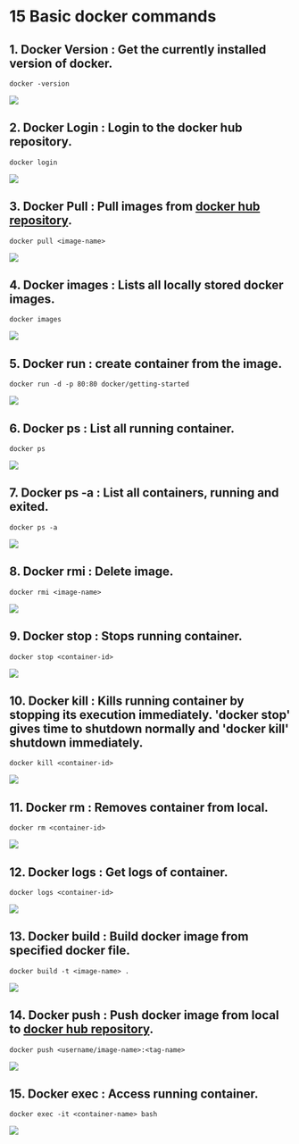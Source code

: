 # 15 Basic docker commands

## 1. Docker Version : Get the currently installed version of docker.
```
docker -version
```

![](./1_version.jpg)

## 2. Docker Login : Login to the docker hub repository.

```
docker login
```
![](./2_login.jpg)

## 3. Docker Pull : Pull images from [docker hub repository](https://hub.docker.com/).

```
docker pull <image-name>
```
![](./3_pull_image.jpg)

## 4. Docker images : Lists all locally stored docker images.

```
docker images
```
![](./4_list_images.jpg)

## 5. Docker run : create container from the image.

```
docker run -d -p 80:80 docker/getting-started
```
![](./5_run_docker_image.jpg)

## 6. Docker ps : List all running container.

```
docker ps
```
![](./6_list_running_containers.jpg)

## 7. Docker ps -a : List all containers, running and exited.

```
docker ps -a
```
![](./7_list_all_containers.jpg)

## 8. Docker rmi : Delete image.

```
docker rmi <image-name>
```
![](./8_remove_docker_image.jpg)

## 9. Docker stop : Stops running container.

```
docker stop <container-id>
```
![](./9_stop_running_container.jpg)

## 10. Docker kill : Kills running container by stopping its execution immediately. 'docker stop' gives time to shutdown normally and 'docker kill' shutdown immediately.

```
docker kill <container-id>
```
![](./10_kill_running_container.jpg)

## 11. Docker rm : Removes container from local.

```
docker rm <container-id>
```
![](./11_remove_container.jpg)

## 12. Docker logs : Get logs of container.

```
docker logs <container-id>
```
![](./12_get_logs_of_container.jpg)

## 13. Docker build : Build docker image from specified docker file.

```
docker build -t <image-name> .
```
![](./13_build_docker_image.jpg)

## 14. Docker push : Push docker image from local to [docker hub repository](https://hub.docker.com/).

```
docker push <username/image-name>:<tag-name>
```
![](./14_push_image_to_repository.jpg)

## 15. Docker exec : Access running container.

```
docker exec -it <container-name> bash
```
![](./15_access_running_container.jpg)
